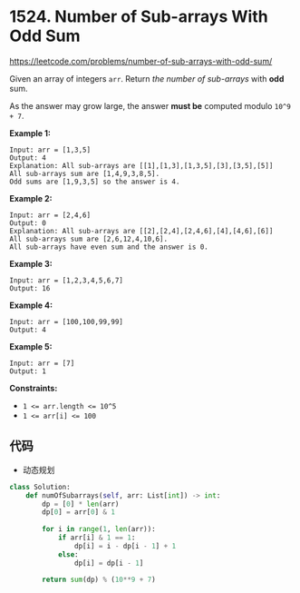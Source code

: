 # 1524. Number of Sub-arrays With Odd Sum

https://leetcode.com/problems/number-of-sub-arrays-with-odd-sum/

Given an array of integers `arr`. Return *the number of sub-arrays* with **odd** sum.

As the answer may grow large, the answer **must be** computed modulo `10^9 + 7`.

 

**Example 1:**

```
Input: arr = [1,3,5]
Output: 4
Explanation: All sub-arrays are [[1],[1,3],[1,3,5],[3],[3,5],[5]]
All sub-arrays sum are [1,4,9,3,8,5].
Odd sums are [1,9,3,5] so the answer is 4.
```

**Example 2:**

```
Input: arr = [2,4,6]
Output: 0
Explanation: All sub-arrays are [[2],[2,4],[2,4,6],[4],[4,6],[6]]
All sub-arrays sum are [2,6,12,4,10,6].
All sub-arrays have even sum and the answer is 0.
```

**Example 3:**

```
Input: arr = [1,2,3,4,5,6,7]
Output: 16
```

**Example 4:**

```
Input: arr = [100,100,99,99]
Output: 4
```

**Example 5:**

```
Input: arr = [7]
Output: 1
```

 

**Constraints:**

- `1 <= arr.length <= 10^5`
- `1 <= arr[i] <= 100`



## 代码

- 动态规划

```python
class Solution:
    def numOfSubarrays(self, arr: List[int]) -> int:        
        dp = [0] * len(arr)
        dp[0] = arr[0] & 1
        
        for i in range(1, len(arr)):
            if arr[i] & 1 == 1:
                dp[i] = i - dp[i - 1] + 1
            else:
                dp[i] = dp[i - 1]
                
        return sum(dp) % (10**9 + 7)
```

